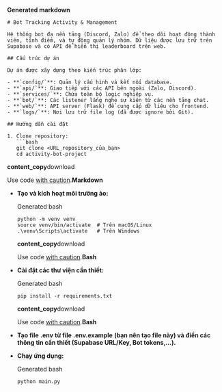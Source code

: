 **Generated markdown**

```
# Bot Tracking Activity & Management

Hệ thống bot đa nền tảng (Discord, Zalo) để theo dõi hoạt động thành viên, tính điểm, và tự động quản lý nhóm. Dữ liệu được lưu trữ trên Supabase và có API để hiển thị leaderboard trên web.

## Cấu trúc dự án

Dự án được xây dựng theo kiến trúc phân lớp:

- **`config/`**: Quản lý cấu hình và kết nối database.
- **`api/`**: Giao tiếp với các API bên ngoài (Zalo, Discord).
- **`services/`**: Chứa toàn bộ logic nghiệp vụ.
- **`bot/`**: Các listener lắng nghe sự kiện từ các nền tảng chat.
- **`web/`**: API server (Flask) để cung cấp dữ liệu cho frontend.
- **`logs/`**: Nơi lưu trữ file log (đã được ignore bởi Git).

## Hướng dẫn cài đặt

1. Clone repository:
   ```bash
   git clone <URL_repository_của_bạn>
   cd activity-bot-project
```

**content_copy**download

Use code [with caution](https://support.google.com/legal/answer/13505487).**Markdown**

* **Tạo và kích hoạt môi trường ảo:**

  Generated bash

  ```
  python -m venv venv
  source venv/bin/activate  # Trên macOS/Linux
  .\venv\Scripts\activate   # Trên Windows
  ```

  **content_copy**download

  Use code [with caution](https://support.google.com/legal/answer/13505487).**Bash**
* **Cài đặt các thư viện cần thiết:**

  Generated bash

  ```
  pip install -r requirements.txt
  ```

  **content_copy**download

  Use code [with caution](https://support.google.com/legal/answer/13505487).**Bash**
* **Tạo file** **.env** **từ file** **.env.example** **(bạn nên tạo file này) và điền các thông tin cần thiết (Supabase URL/Key, Bot tokens,...).**
* **Chạy ứng dụng:**

  Generated bash

  ```
  python main.py
  ```